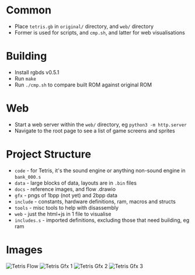 # Common
* Place `tetris.gb` in `original/` directory, and `web/` directory
* Former is used for scripts, and `cmp.sh`, and latter for web visualisations

# Building
* Install rgbds v0.5.1
* Run `make`
* Run `./cmp.sh` to compare built ROM against original ROM

# Web
* Start a web server within the `web/` directory, eg `python3 -m http.server`
* Navigate to the root page to see a list of game screens and sprites

# Project Structure
* `code` - for Tetris, it's the sound engine or anything non-sound engine in `bank_000.s`
* `data` - large blocks of data, layouts are in `.bin` files
* `docs` - reference images, and flow .drawio
* `gfx` - pngs of 1bpp (not yet) and 2bpp data
* `include` - constants, hardware definitions, ram, macros and structs
* `tools` - misc tools to help with disassembly
* `web` - just the html+js in 1 file to visualise
* `includes.s` - imported definitions, excluding those that need building, eg ram

# Images
![Tetris Flow](https://github.com/vinheim3/tetris-gb-disasm/docs/tetris_flow.png)
![Tetris Gfx 1](https://github.com/vinheim3/tetris-gb-disasm/docs/tetris_gfx_1.png)
![Tetris Gfx 2](https://github.com/vinheim3/tetris-gb-disasm/docs/tetris_gfx_2.png)
![Tetris Gfx 3](https://github.com/vinheim3/tetris-gb-disasm/docs/tetris_gfx_3.png)